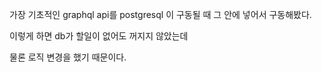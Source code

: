 가장 기초적인 graphql api를 postgresql 이 구동될 때
그 안에 넣어서 구동해봤다.

이렇게 하면 db가 할일이 없어도 꺼지지 않았는데

물론 로직 변경을 했기 때문이다.